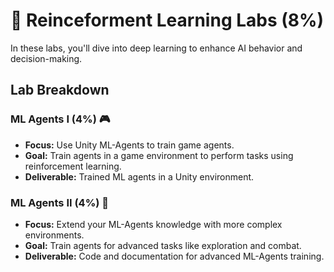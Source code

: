 # 🤖 Reinceforment Learning Labs (8%)

In these labs, you'll dive into deep learning to enhance AI behavior and decision-making.

## Lab Breakdown

### ML Agents I (4%) 🎮

- **Focus:** Use Unity ML-Agents to train game agents.
- **Goal:** Train agents in a game environment to perform tasks using reinforcement learning.
- **Deliverable:** Trained ML agents in a Unity environment.

### ML Agents II (4%) 🚀

- **Focus:** Extend your ML-Agents knowledge with more complex environments.
- **Goal:** Train agents for advanced tasks like exploration and combat.
- **Deliverable:** Code and documentation for advanced ML-Agents training.
